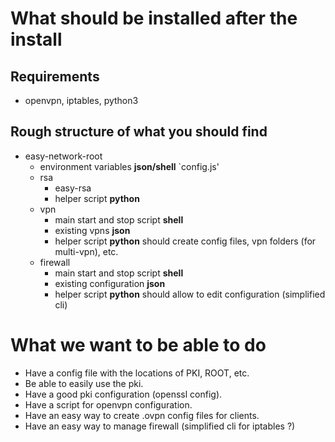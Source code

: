# What should be installed after the install

## Requirements

* openvpn, iptables, python3

## Rough structure of what you should find

* easy-network-root
  * environment variables                                         **json/shell**
    `config.js'
  * rsa
    * easy-rsa
    * helper script                                                   **python**
  * vpn
    * main start and stop script                                       **shell**
    * existing vpns                                                     **json**
    * helper script                                                   **python**
      should create config files, vpn folders (for multi-vpn),
      etc.
  * firewall
    * main start and stop script                                       **shell**
    * existing configuration                                            **json**
    * helper script                                                   **python**
      should allow to edit configuration (simplified cli)

# What we want to be able to do

* Have a config file with the locations of PKI, ROOT, etc.
* Be able to easily use the pki.
* Have a good pki configuration (openssl config).
* Have a script for openvpn configuration.
* Have an easy way to create .ovpn config files for clients.
* Have an easy way to manage firewall (simplified cli for iptables ?)

